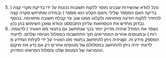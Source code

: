 5. נוכל לוודא שהשירות שבנינו מוסר ללקוח תשובות נכונות על ידי בדיקת מקרי קצה ( בדיקה האם המספר שלילי והאם הקלט הוא מספר ) ובמידה ומתרחש מקרה קצה להחזיר ללקוח הודעה מתאימה ולקלוט ממנו שוב עד קבלת תשובה מתאימה. בנוסף נבדוק מחדש את הנוסחאות עליהן התבססנו ונוודא שאכן השימוש בהן נכון.
6. נשפר את המודל שיהיה מדויק יותר בכך שנתחשב גם בתנאי מזג האוויר ( לדוגמה: רוח ) ובמטוסים אחרים הממריאים תוך התחשבות במסלול הטיסה שלהם. לדעתי יהיה ניתן להתחשב בתנאי מזג האוויר על ידי לקיחת המידע מapi המספק מידע זה. לדעתי יהיה ניתן להתחשב במסלולם של מטוסים אחרים רק אם נדע את מיקום ההמראה של המטוס שלנו ומסלול המראתו המדויק.
 
